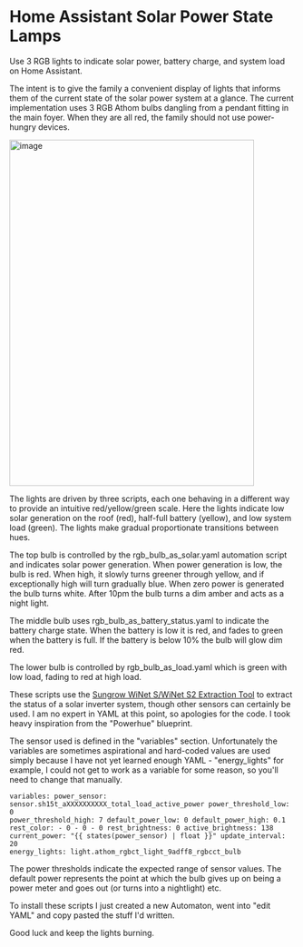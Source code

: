 # Home Assistant Solar Power State Lamps
Use 3 RGB lights to indicate solar power, battery charge, and system load on Home Assistant.

The intent is to give the family a convenient display of lights that informs them of the current state of the solar power system at a glance. The current implementation uses 3 RGB Athom bulbs dangling from a pendant fitting in the main foyer. When they are all red, the family should not use power-hungry devices.

<img width="431" height="610" alt="image" src="https://github.com/user-attachments/assets/aad38f4e-2907-4c5b-9de1-87e7fe5a7939" />

The lights are driven by three scripts, each one behaving in a different way to provide an intuitive red/yellow/green scale. Here the lights indicate low solar generation on the roof (red), half-full battery (yellow), and low system load (green). The lights make gradual proportionate transitions between hues.

The top bulb is controlled by the rgb_bulb_as_solar.yaml automation script and indicates solar power generation. When power generation is low, the bulb is red. When high, it slowly turns greener through yellow, and if exceptionally high will turn gradually blue. When zero power is generated the bulb turns white. After 10pm the bulb turns a dim amber and acts as a night light.

The middle bulb uses rgb_bulb_as_battery_status.yaml to indicate the battery charge state. When the battery is low it is red, and fades to green when the battery is full. If the battery is below 10% the bulb will glow dim red.

The lower bulb is controlled by rgb_bulb_as_load.yaml which is green with low load, fading to red at high load.

These scripts use the [Sungrow WiNet S/WiNet S2 Extraction Tool](http://homeassistant.local:8123/hassio/addon/b3e7ace5_winet-extractor/info) to extract the status of a solar inverter system, though other sensors can certainly be used. I am no expert in YAML at this point, so apologies for the code. I took heavy inspiration from the "Powerhue" blueprint.

The sensor used is defined in the "variables" section. Unfortunately the variables are sometimes aspirational and hard-coded values are used simply because I have not yet learned enough YAML - "energy_lights" for example, I could not get to work as a variable for some reason, so you'll need to change that manually.

<code>variables:
  power_sensor: sensor.sh15t_aXXXXXXXXXX_total_load_active_power
  power_threshold_low: 0
  power_threshold_high: 7
  default_power_low: 0
  default_power_high: 0.1
  rest_color:
    - 0
    - 0
    - 0
  rest_brightness: 0
  active_brightness: 138
  current_power: "{{ states(power_sensor) | float }}"
  update_interval: 20
  energy_lights: light.athom_rgbct_light_9adff8_rgbcct_bulb</code>

  The power thresholds indicate the expected range of sensor values. The default power represents the point at which the bulb gives up on being a power meter and goes out (or turns into a nightlight) etc.

  To install these scripts I just created a new Automaton, went into "edit YAML" and copy pasted the stuff I'd written.

  Good luck and keep the lights burning.

